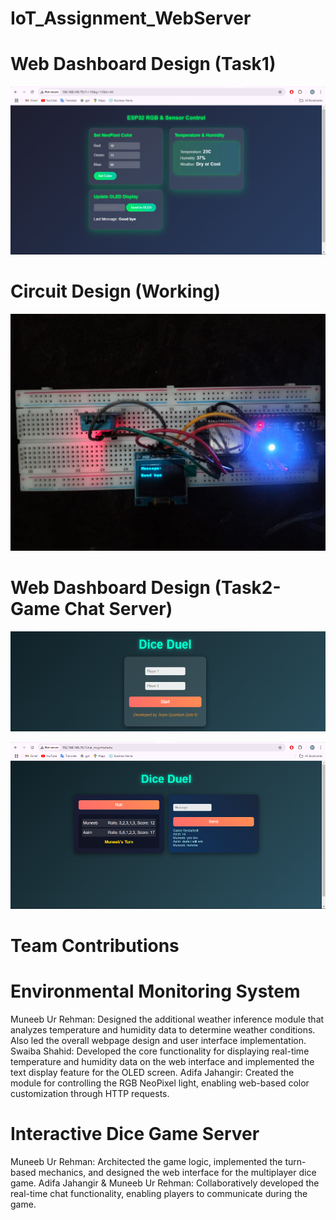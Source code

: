# IoT_Assignment_WebServer
# Web Dashboard Design (Task1)
![alt text](images/dashboard.png)
# Circuit Design (Working)
![alt text](images/circut.jpg)
# Web Dashboard Design (Task2-Game Chat Server)
![alt text](images/mainpage.png)

![alt text](images/gcpage.png)

# Team Contributions
# Environmental Monitoring System
Muneeb Ur Rehman: Designed the additional weather inference module that analyzes temperature and humidity data to determine weather conditions. Also led the overall webpage design and user interface implementation.
Swaiba Shahid: Developed the core functionality for displaying real-time temperature and humidity data on the web interface and implemented the text display feature for the OLED screen.
Adifa Jahangir: Created the module for controlling the RGB NeoPixel light, enabling web-based color customization through HTTP requests.
# Interactive Dice Game Server
Muneeb Ur Rehman: Architected the game logic, implemented the turn-based mechanics, and designed the web interface for the multiplayer dice game.
Adifa Jahangir & Muneeb Ur Rehman: Collaboratively developed the real-time chat functionality, enabling players to communicate during the game.
